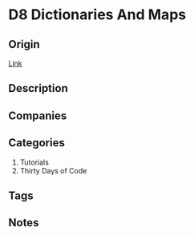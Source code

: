 # D8 Dictionaries And Maps

## Origin

[Link](https://www.hackerrank.com/challenges/30-dictionaries-and-maps)

## Description

## Companies

## Categories

1. Tutorials
1. Thirty Days of Code

## Tags

## Notes